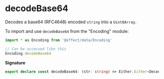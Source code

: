 # decodeBase64

Decodes a base64 (RFC4648) encoded `string` into a `Uint8Array`.

To import and use `decodeBase64` from the "Encoding" module:

```ts
import * as Encoding from '@effect/data/Encoding'

// Can be accessed like this
Encoding.decodeBase64
```

**Signature**

```ts
export declare const decodeBase64: (str: string) => Either.Either<DecodeException, Uint8Array>
```
